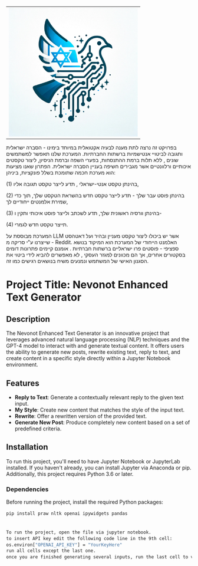 <table>
  <tr>
    <td>
      <img src="logo.jpg" alt="Alternative text for the image" title="Optional title attribute" width="350"/>
    </td>
  </tr>
</table> 
בפרויקט זה נרצה לתת מענה לבעיה אקטואלית במיוחד בימינו - הסברה ישראלית ותגובה לביטויי אנטישמיות ברשתות החברתיות.
המערכת שלנו תאפשר למשתמשים שונים , ללא תלות ברמת ההתנסחות, בפערי השפה וברמת הניסיון, ליצור טקסטים איכותיים ורלוונטיים אשר מגבירים חשיפה בעניין הסברה ישראלית. הפתרון שאנו מציעות הוא מערכת חכמה שתומכת בשלל פונקציות, ביניהן: 

(1) בהינתן טקסט אנטי-ישראלי , תדע לייצר טקסט תגובה אליו, 

(2) בהינתן פוסט עבר שלך - תדע לייצר טקסט חדש בהשראת הטקסט שלך, תוך כדי שמירת אלמנטים ייחודיים לך,  

(3) בהינתן וורסיה ראשונית שלך, תדע לשכתב ולייצר פוסט איכותי ותקין ו-

(4) תייצר טקסט חדש לגמרי.

המערכת מבוססת על  LLM אשר יש ביכולו ליצור טקסט מעניין ובהיר ועל דאטהסט שייצרנו ע"י סריקה מ - Reddit. האלמנט הייחודי של המערכת הוא המיקוד בנושא ספציפי - פוסטים פרו ישראליים ברשתות חברתיות . אומנם קיימים פתרונות דומים בסקטורים אחרים, אך הם מכוונים למגזר העסקי , לא מאפשרים להביא לידי ביטוי את הסגנון האישי של המשתמש ונמנעים משיח בנושאים רגישים כמו זה.

# Project Title: Nevonot Enhanced Text Generator

## Description

The Nevonot Enhanced Text Generator is an innovative project that leverages advanced natural language processing (NLP) techniques and the GPT-4 model to interact with and generate textual content. It offers users the ability to generate new posts, rewrite existing text, reply to text, and create content in a specific style directly within a Jupyter Notebook environment.

## Features

- **Reply to Text**: Generate a contextually relevant reply to the given text input.
- **My Style**: Create new content that matches the style of the input text.
- **Rewrite**: Offer a rewritten version of the provided text.
- **Generate New Post**: Produce completely new content based on a set of predefined criteria.

## Installation

To run this project, you'll need to have Jupyter Notebook or JupyterLab installed. If you haven't already, you can install Jupyter via Anaconda or pip. Additionally, this project requires Python 3.6 or later.

### Dependencies

Before running the project, install the required Python packages:

```bash
pip install praw nltk openai ipywidgets pandas


To run the project, open the file via jupyter notebook. 
to insert API key edit the following code line in the 9th cell:
os.environ["OPENAI_API_KEY"] = "YourKeyHere"
run all cells except the last one. 
once you are finished generating several inputs, run the last cell to view history. 
